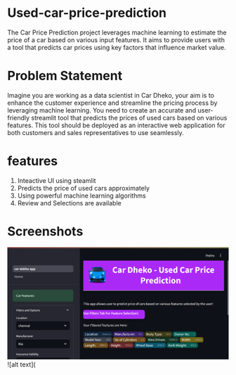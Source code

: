 # Used-car-price-prediction
The Car Price Prediction project leverages machine learning to estimate the price of a car based on various input features. It aims to provide users with a tool that predicts car prices using key factors that influence market value.
# Problem Statement
Imagine you are working as a data scientist in Car Dheko, your aim is to enhance the customer experience and streamline the pricing process by leveraging machine learning. You need to create an accurate and user-friendly streamlit tool that predicts the prices of used cars based on various features. This tool should be deployed as an interactive web application for both customers and sales representatives to use seamlessly.
# features
1. Inteactive UI using steamlit
2. Predicts the price of used cars approximately
3. Using powerful machine learning algorithms
4. Review and Selections are available
# Screenshots
![alt text](https://github.com/AruRaja11/Used-car-price-prediction/blob/e2a513cc727e5216d528e508b741a26629b26808/Screenshots/Page%201.png)
![alt text](
                
